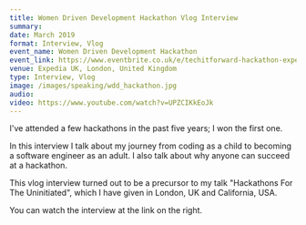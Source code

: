 ```yaml
---
title: Women Driven Development Hackathon Vlog Interview
summary: 
date: March 2019
format: Interview, Vlog
event_name: Women Driven Development Hackathon
event_link: https://www.eventbrite.co.uk/e/techitforward-hackathon-expedia-group-tickets-55716697141
venue: Expedia UK, London, United Kingdom
type: Interview, Vlog
image: /images/speaking/wdd_hackathon.jpg
audio: 
video: https://www.youtube.com/watch?v=UPZCIKkEoJk
---
```


I've attended a few hackathons in the past five years; I won the first one.

In this interview I talk about my journey from coding as a child to becoming a software engineer as an adult.  I also talk about why anyone can succeed at a hackathon.

This vlog interview turned out to be a precursor to my talk "Hackathons For The Uninitiated", which I have given in London, UK and California, USA.

You can watch the interview at the link on the right.
